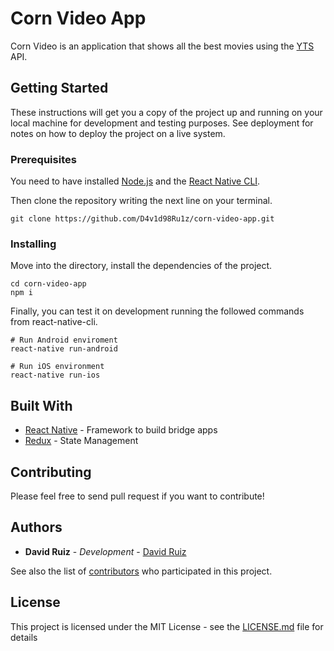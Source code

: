 # Corn Video App

Corn Video is an application that shows all the best movies using the [YTS](https://yts.lt/) API.

## Getting Started

These instructions will get you a copy of the project up and running on your local machine for development and testing purposes. See deployment for notes on how to deploy the project on a live system.

### Prerequisites

You need to have installed [Node.js](https://nodejs.org) and the [React Native CLI](https://facebook.github.io/react-native/docs/0.59/getting-started).

Then clone the repository writing the next line on your terminal.

```
git clone https://github.com/D4v1d98Ru1z/corn-video-app.git
```

### Installing

Move into the directory, install the dependencies of the project.
```
cd corn-video-app
npm i
```
Finally, you can test it on development running the followed commands from react-native-cli. 

```
# Run Android enviroment
react-native run-android

# Run iOS environment
react-native run-ios
```


## Built With

* [React Native](https://facebook.github.io/react-native) - Framework to build bridge apps
* [Redux](https://redux.js.org/) - State Management

## Contributing

Please feel free to send pull request if you want to contribute!

## Authors

* **David Ruiz** - *Development* - [David Ruiz](https://github.com/D4v1d98Ru1z)

See also the list of [contributors](https://github.com/your/project/contributors) who participated in this project.

## License

This project is licensed under the MIT License - see the [LICENSE.md](LICENSE.md) file for details